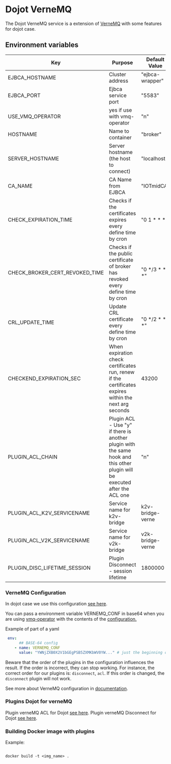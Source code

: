 # **Dojot VerneMQ**

The Dojot VerneMQ service is a extension of [VerneMQ](https://github.com/vernemq/vernemq) with some features for dojot case.


## **Environment variables**

Key                      | Purpose                                                       | Default Value  | Accepted values
-----------------------  | --------------------------------------------------------------| -------------- |------------
EJBCA_HOSTNAME           | Cluster address                                               | "ejbca-wrapper"| IP or DNSs
EJBCA_PORT               | Ejbca service port                                            | "5583"         | port values
USE_VMQ_OPERATOR         | yes if use with vmq-operator                                  | "n"            | y or n
HOSTNAME                 | Name to container                                             | "broker"       | string
SERVER_HOSTNAME          | Server hostname (the host to connect)                         | "localhost"    | hostname
CA_NAME                  | CA Name from EJBCA                                            | "IOTmidCA"    | string
CHECK_EXPIRATION_TIME    | Checks if the certificates expires every define time by cron  | "0 1 * * *" | cron schedule expressions
CHECK_BROKER_CERT_REVOKED_TIME  | Checks if the public certificate of broker has revoked every define time by cron  | "0 */3 * * *" | cron schedule expressions
CRL_UPDATE_TIME          | Update CRL certificate every define time by cron              | "0 */2 * * *" | cron schedule expressions
CHECKEND_EXPIRATION_SEC  | When expiration check certificates run, renew if the certificates expires within the next arg seconds| 43200  | seconds
PLUGIN_ACL_CHAIN             | Plugin ACL - Use "y" if there is another plugin with the same hook and this other plugin will be executed after the ACL one    | "n"               | y or n
PLUGIN_ACL_K2V_SERVICENAME   | Service name for k2v-bridge                                    | k2v-bridge-verne  | string
PLUGIN_ACL_V2K_SERVICENAME       | Service name for v2k-bridge                                    | v2k-bridge-verne  | string
PLUGIN_DISC_LIFETIME_SESSION | Plugin Disconnect -  session lifetime                          | 1800000            | integer (miliseconds)


### **VerneMQ Configuration**

In dojot case we use this configuration [see here](./examples/vernemq.conf).

You can pass a environment variable VERNEMQ_CONF in base64 when you are using [vmq-operator](https://github.com/vernemq/vmq-operator) with the contents of the [configuration.](./examples/vernemq.conf)

Example of part of a yaml

```yaml
 env:
      ## BASE-64 config
    - name: VERNEMQ_CONF
      value: "YWNjZXB0X2V1bGEgPSB5ZXMKbWV0YW..." # just the beginning of base64
```

Beware that the order of the plugins in the configuration influences the result. If the order is incorrect,
they can stop working. For instance, the correct order for our plugins is: `disconnect`, `acl`. If this
order is changed, the `disconnect` plugin will not work.

See more about VerneMQ configuration in [documentation](https://docs.vernemq.com/).

### **Plugins Dojot for verneMQ**

Plugin verneMQ ACL for Dojot  [see here](./src/dojot_acl_plugin).
Plugin verneMQ Disconnect for Dojot [see here](./src/dojot_disconnect_plugin).

### **Building Docker image with plugins**

Example:

```shell

docker build -t <img_name> .

```

